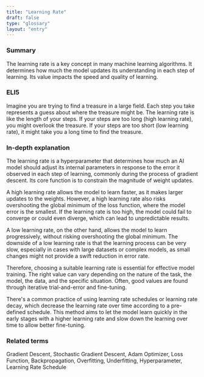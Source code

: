 ```yaml
---
title: "Learning Rate"
draft: false
type: "glossary"
layout: "entry"
---
```


### Summary

The learning rate is a key concept in many machine learning algorithms. It determines how much the model updates its understanding in each step of learning. Its value impacts the speed and quality of learning.

### ELI5

Imagine you are trying to find a treasure in a large field. Each step you take represents a guess about where the treasure might be. The learning rate is like the length of your steps. If your steps are too long (high learning rate), you might overlook the treasure. If your steps are too short (low learning rate), it might take you a long time to find the treasure.

### In-depth explanation

The learning rate is a hyperparameter that determines how much an AI model should adjust its internal parameters in response to the error it observed in each step of learning, commonly during the process of gradient descent. Its core function is to constrain the magnitude of weight updates.

A high learning rate allows the model to learn faster, as it makes larger updates to the weights. However, a high learning rate also risks overshooting the global minimum of the loss function, where the model error is the smallest. If the learning rate is too high, the model could fail to converge or could even diverge, which can lead to unpredictable results.

A low learning rate, on the other hand, allows the model to learn progressively, without risking overshooting the global minimum. The downside of a low learning rate is that the learning process can be very slow, especially in cases with large datasets or complex models, as small changes might not provide a swift reduction in error rate.

Therefore, choosing a suitable learning rate is essential for effective model training. The right value can vary depending on the nature of the task, the model, the data, and the specific situation. Often, good values are found through iterative trial-and-error and fine-tuning.

There's a common practice of using learning rate schedules or learning rate decay, which decrease the learning rate over time according to a pre-defined schedule. This method aims to let the model learn quickly in the early stages with a higher learning rate and slow down the learning over time to allow better fine-tuning.

### Related terms

Gradient Descent, Stochastic Gradient Descent, Adam Optimizer, Loss Function, Backpropagation, Overfitting, Underfitting, Hyperparameter, Learning Rate Schedule

